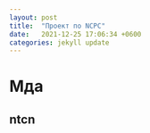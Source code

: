 ```yaml
---
layout: post
title:  "Проект по NCPC"
date:   2021-12-25 17:06:34 +0600
categories: jekyll update
---
```


# Мда

## ntcn 